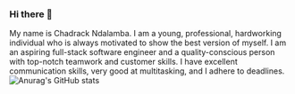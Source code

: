 ### Hi there 👋

My name is Chadrack Ndalamba. I am a young, professional, hardworking individual who is always motivated to show the best version of myself. I am an aspiring full-stack software engineer and a quality-conscious person with top-notch teamwork and customer skills. I have excellent communication skills, very good at multitasking, and I adhere to deadlines.
![Anurag's GitHub stats](https://github-readme-stats.vercel.app/api?username=Chad96&hide=contribs,prs)

<!--
**Chad96/Chad96** is a ✨ _special_ ✨ repository because its `README.md` (this file) appears on your GitHub profile.

Here are some ideas to get you started:

- 🔭 I’m currently working on ...
- 🌱 I’m currently learning ...
- 👯 I’m looking to collaborate on ...
- 🤔 I’m looking for help with ...
- 💬 Ask me about ...
- 📫 How to reach me: ...
- 😄 Pronouns: ...
- ⚡ Fun fact: ...
-->
